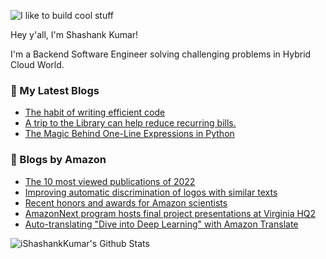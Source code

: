 ![I like to build cool stuff](https://res.cloudinary.com/dt8g3rhcy/image/upload/v1595929574/i_like_to_build_cool_shit._1_nzbwjh.png)

Hey y'all, I'm Shashank Kumar! 

I'm a Backend Software Engineer solving challenging problems in Hybrid Cloud World.

### 📕 My Latest Blogs
<!-- BLOG-POST-LIST:START -->
- [The habit of writing efficient code](https://medium.com/@ishashankkumar/the-habit-of-writing-efficient-code-153b05f04269?source=rss-d24dda280d5f------2)
- [A trip to the Library can help reduce recurring bills.](https://medium.com/swlh/a-trip-to-the-library-can-help-reduce-recurring-bills-23bca495cdf5?source=rss-d24dda280d5f------2)
- [The Magic Behind One-Line Expressions in Python](https://medium.com/swlh/the-magic-behind-one-line-expressions-in-python-816c10180c5c?source=rss-d24dda280d5f------2)
<!-- BLOG-POST-LIST:END -->

### 📕 Blogs by Amazon
<!-- AMAZON-BLOG-POST-LIST:START -->
- [The 10 most viewed publications of 2022](https://www.amazon.science/latest-news/the-most-viewed-amazon-science-publications-of-2022)
- [Improving automatic discrimination of logos with similar texts](https://www.amazon.science/blog/improving-automatic-discrimination-of-logos-with-similar-texts)
- [Recent honors and awards for Amazon scientists](https://www.amazon.science/latest-news/recent-honors-and-awards-for-amazon-scientists-december-2022)
- [AmazonNext program hosts final project presentations at Virginia HQ2](https://www.amazon.science/academic-engagements/amazonnext-program-hosts-final-project-presentations-at-virginia-hq2)
- [Auto-translating &quot;Dive into Deep Learning&quot; with Amazon Translate](https://www.amazon.science/blog/auto-machine-translation-and-synchronization-for-dive-into-deep-learning)
<!-- AMAZON-BLOG-POST-LIST:END -->



<img align="center" alt="iShashankKumar's Github Stats" src="https://github-readme-stats.vercel.app/api?username=ishashankkumar&show_icons=true&hide_border=true" />
